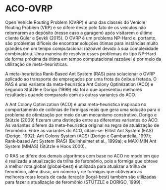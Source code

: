 # ACO-OVRP

Open Vehicle Routing Problem (OVRP) é uma das classes do Vehicle Routing Problem (VRP) e se difere deste pelo fato de os veículos não retornarem ao depósito (nesse caso a garagem) após visitarem o último cliente Güler e Şevkli (2015). O OVRP é um problema NP-Hard e, portanto, são problemas difíceis de encontrar soluções ótimas para instâncias muito grandes em um tempo computacional razoável devido à sua complexidade combinatória. Uma maneira de resolver esses problemas do tipo NP-Hard de forma próxima da ótima em tempo computacional razoável é por meio da utilização de meta-heurísticas.

A meta-heurística Rank-Based Ant System (RAS) para solucionar o OVRP aplicado ao transporte de empregados por uma frota de ônibus fretada. O RAS é uma variante da meta-heurística Ant Colony Optimization (ACO) e segundo Stützle e Dorigo (1999) ela foi a que apresentou melhores resultados quando comparada com as outras variantes do ACO.

A Ant Colony Optimization (ACO) é uma meta-heurística inspirada no comportamento de colônias de formigas reais que gera uma solução para o problema de otimização por meio de um mecanismo construtivo. Dorigo e Stützle (2009) fizeram uma distinção entre as diferentes variantes do ACO. As variantes diferem da meta-heurística original na regra de atualização de feromônio. Entre as variantes do ACO, citam-se: Elitist Ant System (EAS) (Dorigo, 1992); Ant Colony System (ACS) (Dorigo e Gambardella, 1997); Rank-based Ant System (RAS) (Bullnheimer et al., 1999a); e MAX-MIN Ant System (MMAS) (Stützle e Hoos 2000).

O RAS se difere dos demais algoritmos com base no ACO no modo em que é realizada a atualização da trilha de feromônio, pois a formiga que obteve a melhor rota global (global-best) é utilizada para atualizar a trilha de feromônio, além disso, um número γ de formigas que obtiveram as melhores rotas locais de cada iteração (local-best) também são utilizadas para fazer a atualização de feromônio (STÜTZLE e DORIGO, 1999).